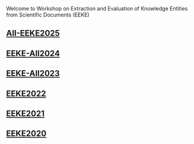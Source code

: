 Welcome to Workshop on Extraction and Evaluation of Knowledge Entities from Scientific Documents (EEKE)

## [AII-EEKE2025](https://eeke-workshop.github.io/2025/)
## [EEKE-AII2024](https://eeke-workshop.github.io/2024)
## [EEKE-AII2023](https://eeke-workshop.github.io/2023)
## [EEKE2022](https://eeke-workshop.github.io/2022)
## [EEKE2021](https://eeke-workshop.github.io/2021)
## [EEKE2020](https://eeke2020.github.io/)


